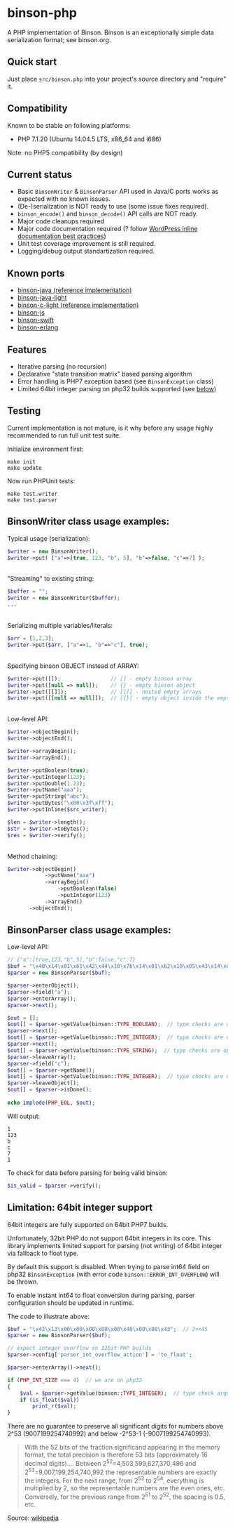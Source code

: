 # binson-php
A PHP implementation of Binson. Binson is an exceptionally simple data serialization format; see binson.org. 

Quick start
-----------

Just place `src/binson.php` into your project's source directory and "require" it.

Compatibility
--------------
Known to be stable on following platforms:
* PHP 7.1.20 (Ubuntu 14.04.5 LTS, x86_64 and i686)

Note: no PHP5 compatibility (by design)

Current status
--------------
* Basic `BinsonWriter` & `BinsonParser` API used in Java/C ports works as expected with no known issues. 
* (De-)serialization is NOT ready to use (some issue fixes required).
* `binson_encode()` and `binson_decode()` API calls are NOT ready.
* Major code cleanups required
* Major code documentation required (? follow [WordPress inline documentation best practices](https://make.wordpress.org/core/handbook/best-practices/inline-documentation-standards/php/))
* Unit test coverage improvement is still required.
* Logging/debug output standartization required.

Known ports
------------
* [binson-java (reference implementation)](https://github.com/franslundberg/binson-java)
* [binson-java-light](https://github.com/franslundberg/binson-java-light)
* [binson-c-light (reference implementation)](https://github.com/assaabloy-ppi/binson-c-light)
* [binson-js](https://github.com/assaabloy-ppi/binson-js)
* [binson-swift](https://github.com/assaabloy-ppi/binson-swift)
* [binson-erlang](https://github.com/assaabloy-ppi/binson-erlang)

Features
-----------
* Iterative parsing (no recursion)
* Declarative "state transition matrix" based parsing algorithm
* Error handling is PHP7 exception based (see `BinsonException` class)
* Limited 64bit integer parsing on php32 builds supported (see [below](#limitation-64bit-integer-support))

Testing
-----------

Current implementation is not mature, is it why before any usage highly recommended to run full unit test suite.

Initialize environment first:
```
make init
make update
```

Now run PHPUnit tests:
```
make test.writer
make test.parser
```

BinsonWriter class usage examples:
-----------

Typical usage (serialization):
```PHP
$writer = new BinsonWriter();
$writer->put( ["a"=>[true, 123, "b", 5], "b"=>false, "c"=>7] );
```
&nbsp;  
"Streaming" to existing string:
```PHP
$buffer = "";
$writer = new BinsonWriter($buffer);
...
```
&nbsp;  
Serializing multiple variables/literals:
```PHP
$arr = [1,2,3];
$writer->put($arr, ["a"=>1, "b"=>"c"], true);
```
&nbsp;  
Specifying binson OBJECT instead of ARRAY:
```PHP
$writer->put([]);                // [] - empty binson array
$writer->put([null => null]);    // {} - empty binson object
$writer->put([[]]);              // [[]] - nested empty arrays
$writer->put([[null => null]]);  // [{}] - empty object inside the empty array
```
&nbsp;  
Low-level API:
```PHP
$writer->objectBegin();
$writer->objectEnd();

$writer->arrayBegin();
$writer->arrayEnd();

$writer->putBoolean(true);
$writer->putInteger(123);
$writer->putDouble(1.23);
$writer->putName("aaa");
$writer->putString("abc");
$writer->putBytes("\x00\x3f\xff");
$writer->putInline($src_writer);

$len = $writer->length();
$str = $writer->toBytes();
$res = $writer->verify();
```
&nbsp;  
Method chaining:
```PHP
$writer->objectBegin()
            ->putName("aaa")
            ->arrayBegin()
                ->putBoolean(false)
                ->putInteger(123)
            ->arrayEnd()
       ->objectEnd();
```

BinsonParser class usage examples:
-----------

Low-level API:
```PHP
// {"a":[true,123,"b",5],"b":false,"c":7}
$buf = "\x40\x14\x01\x61\x42\x44\x10\x7b\x14\x01\x62\x10\x05\x43\x14\x01\x62\x45\x14\x01\x63\x10\x07\x41";
$parser = new BinsonParser($buf);

$parser->enterObject();
$parser->field("a");
$parser->enterArray();
$parser->next();

$out = [];
$out[] = $parser->getValue(binson::TYPE_BOOLEAN);  // type checks are optional
$parser->next();
$out[] = $parser->getValue(binson::TYPE_INTEGER);  // type checks are optional
$parser->next();
$out[] = $parser->getValue(binson::TYPE_STRING);  // type checks are optional
$parser->leaveArray();
$parser->field("c");
$out[] = $parser->getName();
$out[] = $parser->getValue(binson::TYPE_INTEGER);  // type checks are optional
$parser->leaveObject();
$out[] = $parser->isDone();
        
echo implode(PHP_EOL, $out);
```

Will output:
```
1
123
b
c
7
1
```

To check for data before parsing for being valid binson:
```PHP
$is_valid = $parser->verify();
```

Limitation: 64bit integer support
---------------------------------

64bit integers are fully supported on 64bit PHP7 builds.

Unfortunately, 32bit PHP do not support 64bit integers in its core.
This library implements limited support for parsing (not writing) of 64bit integer via fallback to float type.

By default this support is disabled. When trying to parse int64 field on php32 `BinsonException` (with error code `binson::ERROR_INT_OVERFLOW`) will be thrown.

To enable instant int64 to float conversion during parsing, parser configuration should be updated in runtime.

The code to illustrate above:
```php
$buf = "\x42\x13\x00\x00\x00\x00\x00\x40\x00\x00\x43";  // 2<<45
$parser = new BinsonParser($buf);

// expect integer overflow on 32bit PHP builds
$parser->config['parser_int_overflow_action'] = 'to_float';

$parser->enterArray()->next();

if (PHP_INT_SIZE === 4)  // we are on php32
{
    $val = $parser->getValue(binson::TYPE_INTEGER);  // type check argument is optional 
    if (is_float($val))
        print_r($val);
}
```

There are no guarantee to preserve all significant digits for numbers above 2^53 (9007199254740992) and below -2^53-1 (-9007199254740993). 

> With the 52 bits of the fraction significand appearing in the memory format, the total precision is therefore 53 bits (approximately 16 decimal digits).... Between 2<sup>52</sup>=4,503,599,627,370,496 and 2<sup>53</sup>=9,007,199,254,740,992 the representable numbers are exactly the integers. For the next range, from 2<sup>53</sup> to 2<sup>54</sup>, everything is multiplied by 2, so the representable numbers are the even ones, etc. Conversely, for the previous range from 2<sup>51</sup> to 2<sup>52</sup>, the spacing is 0.5, etc.

Source:  [wikipedia](https://en.wikipedia.org/wiki/Double-precision_floating-point_format#IEEE_754_double-precision_binary_floating-point_format:_binary64)

